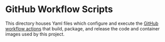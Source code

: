 # GitHub Workflow Scripts

This directory houses Yaml files which configure and execute the [GitHub workflow actions](https://docs.github.com/en/actions/using-workflows/triggering-a-workflow) that build, package, and release the code and container images used by this project. 